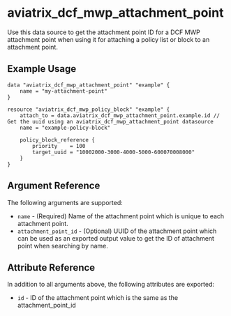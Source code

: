 # aviatrix_dcf_mwp_attachment_point

Use this data source to get the attachment point ID for a DCF MWP attachment point when using it for attaching a policy list or block to an attachment point.

## Example Usage

```hcl
data "aviatrix_dcf_mwp_attachment_point" "example" {
    name = "my-attachment-point"
}

resource "aviatrix_dcf_mwp_policy_block" "example" {
    attach_to = data.aviatrix_dcf_mwp_attachment_point.example.id // Get the uuid using an aviatrix_dcf_mwp_attachment_point datasource
    name = "example-policy-block"

    policy_block_reference {
        priority    = 100
        target_uuid = "10002000-3000-4000-5000-600070008000"
    }
}
```

## Argument Reference

The following arguments are supported:

* `name` - (Required) Name of the attachment point which is unique to each attachment point.
* `attachment_point_id` - (Optional) UUID of the attachment point which can be used as an exported output value to get the ID of attachment point when searching by name.

## Attribute Reference

In addition to all arguments above, the following attributes are exported:

* `id` - ID of the attachment point which is the same as the attachment_point_id
